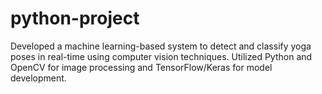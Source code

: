# python-project
Developed a machine learning-based system to detect and classify yoga poses in real-time using computer vision techniques. Utilized Python and OpenCV for image processing and TensorFlow/Keras for model development.
